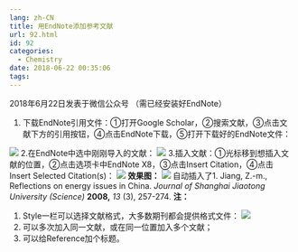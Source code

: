 ```yaml
---
lang: zh-CN
title: 用EndNote添加参考文献
url: 92.html
id: 92
categories:
  - Chemistry
date: 2018-06-22 00:35:06
tags:
---
```


2018年6月22日发表于微信公众号 （需已经安装好EndNote）

1.  下载EndNote引用文件：①打开Google Scholar，②搜索文献，③点击文献下方的引用按钮，④点击EndNote下载，⑤打开下载好的EndNote文件：

![](https://drive.google.com/uc?id=19VnkxRfoDlSBUjlRdxR5wT7vfbWsTMjZ) 2.在EndNote中选中刚刚导入的文献： ![](https://drive.google.com/uc?id=16vH-TjHslTnFWt9pkQIZllM3HtONvIL_) 3.插入文献：①光标移到想插入文献的位置，②点击选项卡中EndNote X8，③点击Insert Citation，④点击Insert Selected Citation(s)： ![](https://drive.google.com/uc?id=1bw2FL_vT74chCO1bdX1bVRa2OmaDI553) **效果图：** ![](https://drive.google.com/uc?id=1ORp0ANimp1nLVTWLdz8FbforKTFvVnWY) 自动插入了1\. Jiang, Z.-m., Reflections on energy issues in China. _Journal of Shanghai Jiaotong University (Science)_ **2008,** _13_ (3), 257-274. **注：**

1.  Style一栏可以选择文献格式，大多数期刊都会提供格式文件： ![](https://drive.google.com/uc?id=1YPP_SFswmU9rpocyqshglI_tezCBoRYC)
2.  可以多次加入同一文献，或在同一位置加入多个文献；
3.  可以给Reference加个标题。
